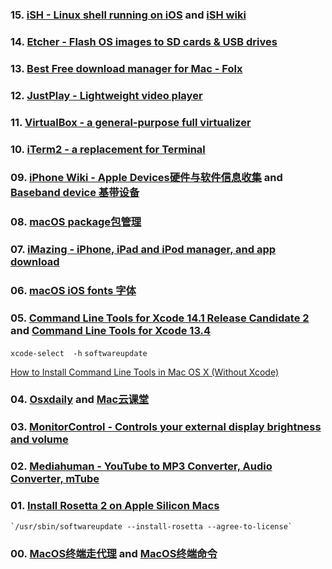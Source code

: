
### 15. [iSH -  Linux shell running on iOS](https://github.com/ish-app/ish) and [iSH wiki](https://github.com/ish-app/ish/wiki)

### 14. [Etcher - Flash OS images to SD cards & USB drives](https://github.com/balena-io/etcher)

### 13. [Best Free download manager for Mac - Folx](https://www.electronic.us/products/folx/)

### 12. [JustPlay - Lightweight video player](https://www.electronic.us/just-play.html)

### 11. [VirtualBox - a general-purpose full virtualizer](VirtualBox)

### 10. [iTerm2 - a replacement for Terminal](https://iterm2.com)

### 09. [iPhone Wiki - Apple Devices硬件与软件信息收集](https://www.theiphonewiki.com) and [Baseband device 基带设备](https://www.theiphonewiki.com/wiki/Baseband_Device)

### 08. [macOS package包管理](./package.md)

### 07. [iMazing - iPhone, iPad and iPod manager, and  app download](https://imazing.com/downloads)

### 06. [macOS iOS fonts 字体](./fonts.md)

### 05. [Command Line Tools for Xcode 14.1 Release Candidate 2](https://developer.apple.com/download/all/?q=Xcode) and [Command Line Tools for Xcode 13.4](https://download.developer.apple.com/Developer_Tools/Command_Line_Tools_for_Xcode_13.4/Command_Line_Tools_for_Xcode_13.4.dmg)

`xcode-select  -h`  `softwareupdate`
  
[How to Install Command Line Tools in Mac OS X (Without Xcode)](https://osxdaily.com/2014/02/12/install-command-line-tools-mac-os-x/)
  
### 04. [Osxdaily](https://osxdaily.com) and [Mac云课堂 ](https://www.youtube.com/channel/UCGHCIkfEHaKT7zsq8wzqeOQ)

### 03. [MonitorControl - Controls your external display brightness and volume](https://github.com/MonitorControl/MonitorControl)

###  02. [Mediahuman - YouTube to MP3 Converter, Audio Converter, mTube](https://www.mediahuman.com/)

###  01. [Install Rosetta 2 on Apple Silicon Macs](https://osxdaily.com/2020/12/04/how-install-rosetta-2-apple-silicon-mac/)

    `/usr/sbin/softwareupdate --install-rosetta --agree-to-license`

###  00. [MacOS终端走代理](https://github.com/mrdulin/blog/issues/18) and [MacOS终端命令](https://github.com/qLzhu/macCommand)
